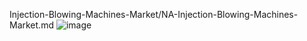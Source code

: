 Injection-Blowing-Machines-Market/NA-Injection-Blowing-Machines-Market.md
![image](https://github.com/user-attachments/assets/89077dc3-ac3b-42b7-a525-cf7b13960ae9)
